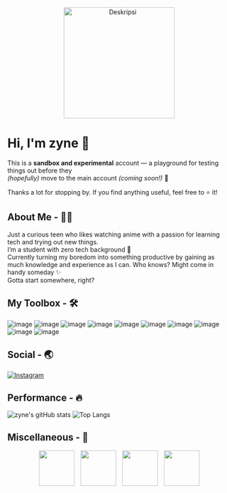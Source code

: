 <div align="center"> 
  <img src="https://media1.tenor.com/m/0Rct1fnwVZMAAAAd/suou-yuki-sister.gif" alt="Deskripsi" height="250px" align="center"  />
</div>

# **Hi, I'm zyne 👋**

This is a **sandbox and experimental** account — a playground for testing things out before they  
_(hopefully)_ move to the main account _(coming soon!)_ 🚀

Thanks a lot for stopping by. If you find anything useful, feel free to ⭐️ it!

## About Me - 🙋‍♂️
Just a curious teen who likes watching anime with a passion for learning tech and trying out new things.  
I’m a student with zero tech background 🗿  
Currently turning my boredom into something productive by gaining as much knowledge and experience as I can. Who knows? Might come in handy someday ✨  
Gotta start somewhere, right?

## My Toolbox - 🛠️
![image](https://img.shields.io/badge/HTML5-E34F26?style=for-the-badge&logo=html5&logoColor=white)
![image](https://img.shields.io/badge/CSS3-1572B6?style=for-the-badge&logo=css3&logoColor=white)
![image](https://img.shields.io/badge/JavaScript-323330?style=for-the-badge&logo=javascript&logoColor=F7DF1E)
![image](https://img.shields.io/badge/PHP-777BB4?style=for-the-badge&logo=php&logoColor=white)
![image](https://img.shields.io/badge/Laravel-FF2D20?style=for-the-badge&logo=laravel&logoColor=white)
![image](https://img.shields.io/badge/Python-FFD43B?style=for-the-badge&logo=python&logoColor=blue)
![image](https://img.shields.io/badge/NeoVim-%2357A143.svg?&style=for-the-badge&logo=neovim&logoColor=white)
![image](https://img.shields.io/badge/VSCode-0078D4?style=for-the-badge&logo=visual%20studio%20code&logoColor=white)
![image](https://img.shields.io/badge/Arch_Linux-1793D1?style=for-the-badge&logo=arch-linux&logoColor=white)
![image](https://img.shields.io/badge/Windows-0078D6?style=for-the-badge&logo=windows&logoColor=white)

## Social - 🌏
[![Instagram](https://img.shields.io/badge/Instagram-%234B4B4B.svg?style=for-the-badge&logo=Instagram&logoColor=white)](https://instagram.com/parikesitaji_)

## Performance - 🔥
![zyne's gitHub stats](https://github-readme-stats.vercel.app/api?username=zyne-24&show_icons=true&theme=tokyonight)
![Top Langs](https://github-readme-stats.vercel.app/api/top-langs/?username=zyne-24&layout=compact&theme=tokyonight)

## Miscellaneous - 🎲
<div align="center">
  <p>
    <img src="https://media1.tenor.com/m/LiqhUEDmWcAAAAAd/cute.gif" height="80" style="margin-right:10px" />
    <img src="https://media1.tenor.com/m/Kr6jKur1_DYAAAAC/cat.gif" height="80" style="margin-right:10px" />
    <img src="https://media1.tenor.com/m/uuHrslDxaBoAAAAd/anime-anime-girl.gif" height="80" style="margin-right:10px" />
    <img src="https://media1.tenor.com/m/TeDLSpDfcaQAAAAC/anime-eating.gif" height="80" />
  </p>
</div>



<!--
gif :
https://i.pinimg.com/originals/49/1e/98/491e98a2c3e81f3efb34db8f9e4c62a8.gif : Kaneki Ken
https://i.pinimg.com/originals/dc/3e/cd/dc3ecdab0fa15f3bd29d1e20718648e6.gif : Anime Red Eye
https://media1.tenor.com/m/0Rct1fnwVZMAAAAd/suou-yuki-sister.gif : Wave Girl
https://media1.tenor.com/m/Ch4VFEjuI7IAAAAC/anime-boy.gif : Wave Men


<h2>About Me <img src="https://media1.tenor.com/m/srA65JjOBoAAAAAd/tian-lang-me.gif" width="30" style="vertical-align: middle;" /></h2>

-->
